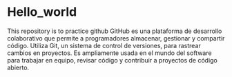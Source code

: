 # Hello_world
This repository is to practice github 
GitHub es una plataforma de desarrollo colaborativo que permite a programadores almacenar, gestionar y compartir código. Utiliza Git, un sistema de control de versiones, para rastrear cambios en proyectos. Es ampliamente usada en el mundo del software para trabajar en equipo, revisar código y contribuir a proyectos de código abierto.
